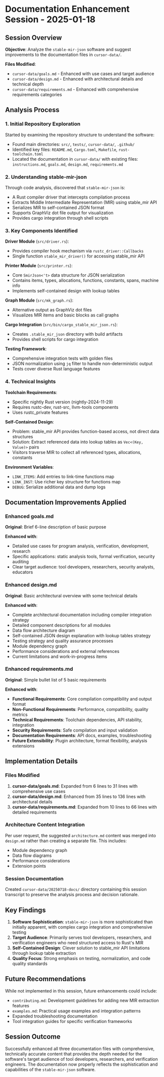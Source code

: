 # Documentation Enhancement Session - 2025-01-18

## Session Overview

**Objective**: Analyze the `stable-mir-json` software and suggest improvements to the documentation files in `cursor-data/`.

**Files Modified**:
- `cursor-data/goals.md` - Enhanced with use cases and target audience
- `cursor-data/design.md` - Enhanced with architectural details and technical depth
- `cursor-data/requirements.md` - Enhanced with comprehensive requirements categories

## Analysis Process

### 1. Initial Repository Exploration

Started by examining the repository structure to understand the software:
- Found main directories: `src/`, `tests/`, `cursor-data/`, `.github/`
- Identified key files: `README.md`, `Cargo.toml`, `Makefile`, `rust-toolchain.toml`
- Located the documentation in `cursor-data/` with existing files: `instructions.md`, `goals.md`, `design.md`, `requirements.md`

### 2. Understanding stable-mir-json

Through code analysis, discovered that `stable-mir-json` is:
- A Rust compiler driver that intercepts compilation process
- Extracts Middle Intermediate Representation (MIR) using stable_mir API
- Serializes MIR to self-contained JSON format
- Supports GraphViz dot file output for visualization
- Provides cargo integration through shell scripts

### 3. Key Components Identified

**Driver Module** (`src/driver.rs`):
- Provides compiler hook mechanism via `rustc_driver::Callbacks`
- Single function `stable_mir_driver()` for accessing stable_mir API

**Printer Module** (`src/printer.rs`):
- Core `SmirJson<'t>` data structure for JSON serialization
- Contains items, types, allocations, functions, constants, spans, machine info
- Implements self-contained design with lookup tables

**Graph Module** (`src/mk_graph.rs`):
- Alternative output as GraphViz dot files
- Visualizes MIR items and basic blocks as call graphs

**Cargo Integration** (`src/bin/cargo_stable_mir_json.rs`):
- Creates `.stable_mir_json` directory with build artifacts
- Provides shell scripts for cargo integration

**Testing Framework**:
- Comprehensive integration tests with golden files
- JSON normalization using `jq` filter to handle non-deterministic output
- Tests cover diverse Rust language features

### 4. Technical Insights

**Toolchain Requirements**:
- Specific nightly Rust version (nightly-2024-11-29)
- Requires rustc-dev, rust-src, llvm-tools components
- Uses rustc_private features

**Self-Contained Design**:
- Problem: stable_mir API provides function-based access, not direct data structures
- Solution: Extract referenced data into lookup tables as `Vec<(Key, Value)>` pairs
- Visitors traverse MIR to collect all referenced types, allocations, constants

**Environment Variables**:
- `LINK_ITEMS`: Add entries to link-time functions map
- `LINK_INST`: Use richer key structure for functions map
- `DEBUG`: Serialize additional data and dump logs

## Documentation Improvements Applied

### Enhanced goals.md

**Original**: Brief 6-line description of basic purpose

**Enhanced with**:
- Detailed use cases for program analysis, verification, development, research
- Specific applications: static analysis tools, formal verification, security auditing
- Clear target audience: tool developers, researchers, security analysts, educators

### Enhanced design.md

**Original**: Basic architectural overview with some technical details

**Enhanced with**:
- Complete architectural documentation including compiler integration strategy
- Detailed component descriptions for all modules
- Data flow architecture diagram
- Self-contained JSON design explanation with lookup tables strategy
- Testing strategy and quality assurance processes
- Module dependency graph
- Performance considerations and external references
- Current limitations and work-in-progress items

### Enhanced requirements.md

**Original**: Simple bullet list of 5 basic requirements

**Enhanced with**:
- **Functional Requirements**: Core compilation compatibility and output format
- **Non-Functional Requirements**: Performance, compatibility, quality metrics
- **Technical Requirements**: Toolchain dependencies, API stability, integration
- **Security Requirements**: Safe compilation and input validation
- **Documentation Requirements**: API docs, examples, troubleshooting
- **Future Extensibility**: Plugin architecture, format flexibility, analysis extensions

## Implementation Details

### Files Modified

1. **cursor-data/goals.md**: Expanded from 6 lines to 31 lines with comprehensive use cases
2. **cursor-data/design.md**: Enhanced from 35 lines to 136 lines with architectural details
3. **cursor-data/requirements.md**: Expanded from 10 lines to 66 lines with detailed requirements

### Architecture Content Integration

Per user request, the suggested `architecture.md` content was merged into `design.md` rather than creating a separate file. This includes:
- Module dependency graph
- Data flow diagrams
- Performance considerations
- Extension points

### Session Documentation

Created `cursor-data/20250718-docs/` directory containing this session transcript to preserve the analysis process and decision rationale.

## Key Findings

1. **Software Sophistication**: `stable-mir-json` is more sophisticated than initially apparent, with complex cargo integration and comprehensive testing
2. **Target Audience**: Primarily serves tool developers, researchers, and verification engineers who need structured access to Rust's MIR
3. **Self-Contained Design**: Clever solution to stable_mir API limitations through lookup table extraction
4. **Quality Focus**: Strong emphasis on testing, normalization, and code quality standards

## Future Recommendations

While not implemented in this session, future enhancements could include:
- `contributing.md`: Development guidelines for adding new MIR extraction features
- `examples.md`: Practical usage examples and integration patterns
- Expanded troubleshooting documentation
- Tool integration guides for specific verification frameworks

## Session Outcome

Successfully enhanced all three documentation files with comprehensive, technically accurate content that provides the depth needed for the software's target audience of tool developers, researchers, and verification engineers. The documentation now properly reflects the sophistication and capabilities of the `stable-mir-json` software.